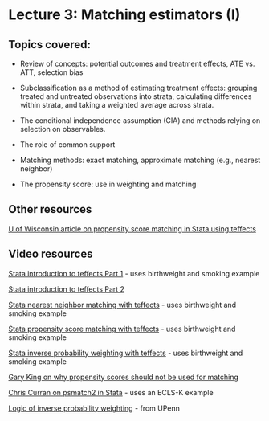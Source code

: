 # Lecture 3: Matching estimators (I)

## Topics covered:

* Review of concepts: potential outcomes and treatment effects, ATE vs. ATT, selection bias

* Subclassification as a method of estimating treatment effects: grouping treated and untreated observations into strata, calculating differences within strata, and taking a weighted average across strata.

* The conditional independence assumption (CIA) and methods relying on selection on observables.

* The role of common support

* Matching methods: exact matching, approximate matching (e.g., nearest neighbor)

* The propensity score: use in weighting and matching

## Other resources

[U of Wisconsin article on propensity score matching in Stata using teffects](https://www.ssc.wisc.edu/sscc/pubs/stata_psmatch.htm)

## Video resources

[Stata introduction to teffects Part 1](https://www.youtube.com/watch?v=p578jxAPJT4) - uses birthweight and smoking example

[Stata introduction to teffects Part 2](https://www.youtube.com/watch?v=v4l3F3BrtlQ)

[Stata nearest neighbor matching with teffects](https://www.youtube.com/watch?v=mEqwQ0FI2Vg) - uses birthweight and smoking example

[Stata propensity score matching with teffects](https://www.youtube.com/watch?v=hnyh1cUFiOE) - uses birthweight and smoking example

[Stata inverse probability weighting with teffects](https://www.youtube.com/watch?v=fmnkEmlJPOU) - uses birthweight and smoking example

[Gary King on why propensity scores should not be used for matching](https://www.youtube.com/watch?v=rBv39pK1iEs)

[Chris Curran on psmatch2 in Stata](https://www.youtube.com/watch?v=7RT8zFC5Rac) - uses an ECLS-K example

[Logic of inverse probability weighting](https://www.youtube.com/watch?v=VJhLaOdpUv0) - from UPenn
